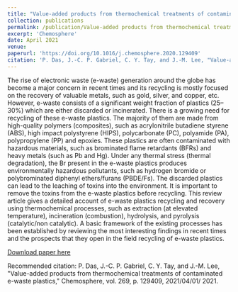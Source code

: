 ```yaml
---
title: "Value-added products from thermochemical treatments of contaminated e-waste plastics"
collection: publications
permalink: /publication/Value-added products from thermochemical treatments of contaminated e-waste plastics
excerpt: 'Chemosphere'
date: April 2021
venue: 
paperurl: 'https://doi.org/10.1016/j.chemosphere.2020.129409'
citation: 'P. Das, J.-C. P. Gabriel, C. Y. Tay, and J.-M. Lee, "Value-added products from thermochemical treatments of contaminated e-waste plastics," Chemosphere, vol. 269, p. 129409, 2021/04/01/ 2021.'
---
```

The rise of electronic waste (e-waste) generation around the globe has become a major concern in recent times and its recycling is mostly focused on the recovery of valuable metals, such as gold, silver, and copper, etc. However, e-waste consists of a significant weight fraction of plastics (25–30%) which are either discarded or incinerated. There is a growing need for recycling of these e-waste plastics. The majority of them are made from high-quality polymers (composites), such as acrylonitrile butadiene styrene (ABS), high impact polystyrene (HIPS), polycarbonate (PC), polyamide (PA), polypropylene (PP) and epoxies. These plastics are often contaminated with hazardous materials, such as brominated flame retardants (BFRs) and heavy metals (such as Pb and Hg). Under any thermal stress (thermal degradation), the Br present in the e-waste plastics produces environmentally hazardous pollutants, such as hydrogen bromide or polybrominated diphenyl ethers/furans (PBDE/Fs). The discarded plastics can lead to the leaching of toxins into the environment. It is important to remove the toxins from the e-waste plastics before recycling. This review article gives a detailed account of e-waste plastics recycling and recovery using thermochemical processes, such as extraction (at elevated temperature), incineration (combustion), hydrolysis, and pyrolysis (catalytic/non catalytic). A basic framework of the existing processes has been established by reviewing the most interesting findings in recent times and the prospects that they open in the field recycling of e-waste plastics.

[Download paper here](https://github.com/pd102022/pallabdas.github.io/raw/master/files/Paper5.pdf)

Recommended citation: P. Das, J.-C. P. Gabriel, C. Y. Tay, and J.-M. Lee, "Value-added products from thermochemical treatments of contaminated e-waste plastics," Chemosphere, vol. 269, p. 129409, 2021/04/01/ 2021.

